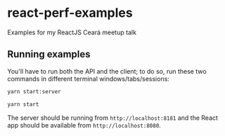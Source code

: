 # react-perf-examples
Examples for my ReactJS Ceará meetup talk

## Running examples

You'll have to run both the API and the client; to do so, run these two commands in different
terminal windows/tabs/sessions:

```bash
yarn start:server

yarn start
```

The server should be running from `http://localhost:8181` and the React app should be available from
`http://localhost:8080`.
